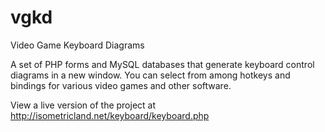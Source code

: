# vgkd
Video Game Keyboard Diagrams

A set of PHP forms and MySQL databases that generate keyboard control diagrams in a new window. You can select from among hotkeys and bindings for various video games and other software.

View a live version of the project at http://isometricland.net/keyboard/keyboard.php
